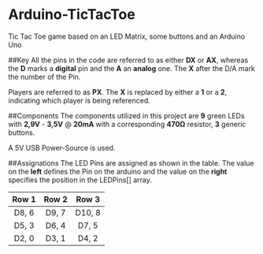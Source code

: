 # Arduino-TicTacToe
Tic Tac Toe game based on an LED Matrix, some buttons and an Arduino Uno

##Key
All the pins in the code are referred to as either **DX** or **AX**, whereas the **D** marks a **digital** pin and the **A** an **analog** one.
The **X** after the D/A mark the number of the Pin.

Players are referred to as **PX**. The **X** is replaced by either a **1** or a **2**, indicating which player is being referenced.

##Components
The components utilized in this project are **9** green LEDs with **2,9V** - **3,5V** @ **20mA** with a corresponding **470Ω** resistor, **3** generic buttons.

A 5V USB Power-Source is used.

##Assignations
The LED Pins are assigned as shown in the table.
The value on the **left** defines the Pin on the arduino and the value on the **right** specifies the position in the LEDPins[] array.

| Row 1 | Row 2 | Row 3 |
|:-----:|:-----:|:-----:|
| D8, 6 | D9, 7 | D10, 8 |
| D5, 3 | D6, 4 | D7, 5 |
| D2, 0 | D3, 1 | D4, 2 |
